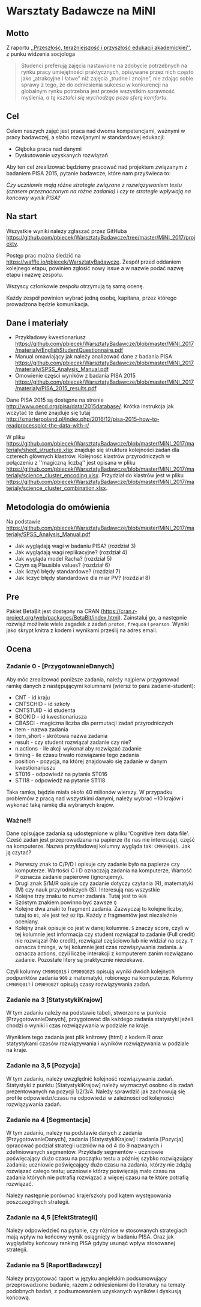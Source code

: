 # Warsztaty Badawcze na MiNI

## Motto

Z raportu [,,Przeszłość, teraźniejszość i przyszłość edukacji akademickiej''](http://www.wz.uw.edu.pl/pracownicyFiles/id12939-Billig_last.pdf), z punku widzenia socjologa

> Studenci preferują zajęcia nastawione na zdobycie potrzebnych na rynku pracy umiejętności praktycznych, opisywane przez nich często jako „atrakcyjne i łatwe” niż zajęcia „trudne i znojne”, nie zdając sobie sprawy z tego, że do odniesienia sukcesu w konkurencji na globalnym rynku potrzebna jest przede wszystkim sprawność myślenia, *a tę kształci się wychodząc poza sferę komfortu.*

## Cel

Celem naszych zajęć jest praca nad dwoma kompetencjami, ważnymi w pracy badawczej, a słabo rozwijanymi w standardowej edukacji:

- Głęboka praca nad danymi
- Dyskutowanie uzyskanych rozwiązań

Aby ten cel zrealizować będziemy pracować nad projektem związanym z badaniem PISA 2015,
pytanie badawcze, które nam przyświeca to:

  *Czy uczniowie mają różne strategie związane z rozwiązywaniem testu (czasem przeznaczonym na różne zadania) i czy te strategie wpływają na końcowy wynik PISA?*

## Na start

Wszystkie wyniki należy zgłaszać przez GitHuba https://github.com/pbiecek/WarsztatyBadawcze/tree/master/MiNI_2017/projekty.

Postęp prac można śledzić na https://waffle.io/pbiecek/WarsztatyBadawcze. Zespół przed oddaniem kolejnego etapu, powinien zgłosić nowy issue a w nazwie podać nazwę etapu i nazwę zespołu.

Wszyscy członkowie zespołu otrzymują tą samą ocenę.

Każdy zespół powinien wybrać jedną osobę, kapitana, przez którego prowadzona będzie komunikacja.


## Dane i materiały

* Przykładowy kwestionariusz https://github.com/pbiecek/WarsztatyBadawcze/blob/master/MiNI_2017/materialy/EnglishStudentQuestionnaire.pdf
* Manual omawiający jak należy analizować dane z badania PISA https://github.com/pbiecek/WarsztatyBadawcze/blob/master/MiNI_2017/materialy/SPSS_Analysis_Manual.pdf
* Omowienie części wyników z badania PISA 2015 https://github.com/pbiecek/WarsztatyBadawcze/blob/master/MiNI_2017/materialy/PISA_2015_results.pdf

Dane PISA 2015 są dostępne na stronie http://www.oecd.org/pisa/data/2015database/. Krótka instrukcja jak wczytać te dane znajduje się tutaj
http://smarterpoland.pl/index.php/2016/12/pisa-2015-how-to-readprocessplot-the-data-with-r/

W pliku https://github.com/pbiecek/WarsztatyBadawcze/blob/master/MiNI_2017/materialy/sheet_structure.xlsx znajduje się struktura kolejności zadań dla czterech głównych klastrów.
Kolejność klastrów przyrodniczych w połączeniu z ''magiczną liczbą'' jest opisana w pliku https://github.com/pbiecek/WarsztatyBadawcze/blob/master/MiNI_2017/materialy/science_cluster_encoding.xlsx. Przydział do klastrów jest w pliku https://github.com/pbiecek/WarsztatyBadawcze/blob/master/MiNI_2017/materialy/science_cluster_combination.xlsx.



## Metodologia do omówienia

Na podstawie https://github.com/pbiecek/WarsztatyBadawcze/blob/master/MiNI_2017/materialy/SPSS_Analysis_Manual.pdf

* Jak wyglądają wagi w badaniu PISA? (rozdział 3)
* Jak wyglądają wagi replikacyjne? (rozdział 4)
* Jak wygląda model Racha? (rozdział 5)
* Czym są Plausible values? (rozdział 6)
* Jak liczyć błędy standardowe? (rozdział 7)
* Jak liczyć błędy standardowe dla miar PV? (rozdział 8)

## Pre

Pakiet BetaBit jest dostępny na CRAN (https://cran.r-project.org/web/packages/BetaBit/index.html). 
Zainstaluj go, a następnie rozwiąż możliwie wiele zagadek z zadań `proton`, `frequon` i `pearson`.
Wyniki jako skrypt knitra z kodem i wynikami prześlij na adres email.


## Ocena

### Zadanie 0 - [PrzygotowanieDanych]
Aby móc zrealizować poniższe zadania, należy najpierw przygotować ramkę danych z następującymi kolumnami (wiersz to para zadanie-student):

- CNT - id kraju
- CNTSCHID - id szkoły
- CNTSTUID - id studenta
- BOOKID - id kwestionariusza
- CBASCI - magiczna liczba dla permutacji zadań przyrodniczych
- item - nazwa zadania
- item_short - skrótowa nazwa zadania
- result - czy student rozwiązał zadanie czy nie?
- n.actions - ile akcji wykonał aby rozwiązać zadanie
- timing - ile czasu trwało rozwiązanie tego zadania
- position - pozycja, na której znajdowało się zadanie w danym kwestionariuszu
- ST016 - odpowiedź na pytanie ST016
- ST118 - odpowiedź na pytanie ST118

Taka ramka, będzie miała około 40 milionów wierszy. W przypadku problemów z pracą nad wszystkimi danymi, należy wybrać ~10 krajów i wykonać taką ramkę dla wybranych krajów.

### Ważne!!

Dane opisujące zadania są udostępnione w pliku 'Cognitive item data file'. Cześć zadań jest przeprowadzana na papierze (te nas nie interesują), część na komputerze. Nazwa przykładowej kolumny wygląda tak: `CM909Q01S`. Jak ją czytać?

- Pierwszy znak to C/P/D i opisuje czy zadanie było na papierze czy komputerze. Wartości C i D oznaczają zadania na komputerze, Wartość P oznacza zadanie papierowe (ignorujemy).
- Drugi znak S/M/R opisuje czy zadanie dotyczy czytania (R), matematyki (M) czy nauk przyrodniczych (S). Interesują nas wszystkie
- Kolejne trzy znaku to numer zadania. Tutaj jest to `909`
- Szóstym znakiem powinno być zawsze `Q`
- Kolejne dwa znaki to fragment zadania. Zazwyczaj to kolejne liczby, tutaj to `01`, ale jest też `02` itp. Każdy z fragmentów jest niezależnie oceniany.
- Kolejny znak opisuje co jest w danej kolumnie. `S` znaczy score, czyli w tej kolumnie jest informacja czy student rozwiązał to zadanie (Full credit) nie rozwiązał (No credit), rozwiązał częściowo lub nie widział na oczy. `T` oznacza timings, w tej kolumnie jest czas rozwiązywania zadania. `A` oznacza actions, czyli liczbę interakcji z komputerem zanim rozwiązano zadanie. Pozostałe litery są praktycznie nieciekawe.

Czyli kolumny `CM909Q01S` i `CM909Q02S` opisują wyniki dwóch kolejnych podpunktów zadania `909` z matematyki, robionego na komputerze. Kolumny  `CM909Q01T` i `CM909Q02T` opisują czasy rozwiązywania zadań.

### Zadanie na 3 [StatystykiKrajow]

W tym zadaniu należy na podstawie tabeli, stworzone w punkcie [PrzygotowanieDanych], przygotować dla każdego zadania statystyki jeżeli chodzi o wyniki i czas rozwiązywania w podziale na kraje.

Wynikiem tego zadania jest plik knitrowy (html) z kodem R oraz statystykami czasów rozwiązywania i wyników rozwiązywania w podziale na kraje.

### Zadanie na 3,5 [Pozycja]

W tym zadaniu, należy uwzględnić kolejność rozwiązywania zadań. Statystyki z punktu [StatystykiKrajow] należy wyznaczyć osobno dla zadań prezentowanych na pozycji 1/2/3/4. Należy sprawdzić jak zachowują się profile odpowiedzi/czasu na odpowiedzi w zależności od kolejności rozwiązywania zadań.

### Zadanie na 4 [Segmentacja]

W tym zadaniu, należy na podstawie danych z zadania [PrzygotowanieDanych], zadania [StatystykiKrajow] i zadania [Pozycja] opracować podział strategii uczniów na od 4 do 9 nazwanych i zdefiniowanych segmentów. Przykłady segmentów - uczniowie poświęcający dużo czasu na początku testu a później szybko rozwiązujący zadania; uczniowie poświęcający dużo czasu na zadania, którzy nie zdążą rozwiązać całego testu; uczniowie którzy poświęcają mało czasu na zadania których nie potrafią rozwiązać a więcej czasu na te które potrafią rozwiązać.

Należy następnie porównać kraje/szkoły pod kątem występowania poszczególnych strategii.

### Zadanie na 4,5 [EfektStrategii]

Należy odpowiedzieć na pytanie, czy różnice w stosowanych strategiach mają wpływ na końcowy wynik osiągnięty w badaniu PISA.
Oraz jak wyglądałby końcowy ranking PISA gdyby usunąć wpływ stosowanej strategii.

### Zadanie na 5 [RaportBadawczy]

Należy przygotować raport w języku angielskim podsumowujący przeprowadzone badanie, razem z odniesieniami do literatury na tematy podobnych badań, z podsumowaniem uzyskanych wyników i dyskusją końcową.
